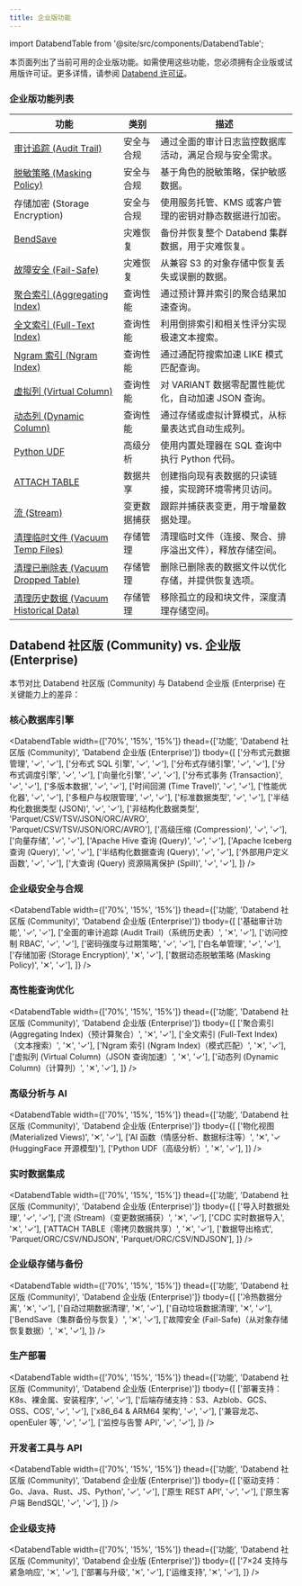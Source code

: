 ```yaml
---
title: 企业版功能
---
```


import DatabendTable from '@site/src/components/DatabendTable';

本页面列出了当前可用的企业版功能。如需使用这些功能，您必须拥有企业版或试用版许可证。更多详情，请参阅 [Databend 许可证](20-license.md)。

### 企业版功能列表

| 功能                                                                          | 类别       | 描述                                                                                                                                                                                                                                                                                                                                                                                                                                                              |
| -------------------------------------------------------------------------------- | -------------- | -------------------------------------------------------------------------------------------------------------------------------------------------------------------------------------------------------------------------------------------------------------------------------------------------------------------------------------------------------------------------------------------------------------------------------------------------------- |
| [审计追踪 (Audit Trail)](/guides/security/audit-trail)                                     | 安全与合规 | 通过全面的审计日志监控数据库活动，满足合规与安全需求。                                                                                                                                                                                                                                                                                                                                                                                   |
| [脱敏策略 (Masking Policy)](/sql/sql-commands/ddl/mask-policy/)                             | 安全与合规 | 基于角色的脱敏策略，保护敏感数据。                                                                                                                                                                                                                                                                                                                                                                                                                |
| 存储加密 (Storage Encryption)                                                               | 安全与合规 | 使用服务托管、KMS 或客户管理的密钥对静态数据进行加密。                                                                                                                                                                                                                                                                                                                                                                                               |
| [BendSave](/guides/data-management/data-recovery#bendsave) | 灾难恢复 | 备份并恢复整个 Databend 集群数据，用于灾难恢复。 |
| [故障安全 (Fail-Safe)](/guides/security/fail-safe)                                          | 灾难恢复  | 从兼容 S3 的对象存储中恢复丢失或误删的数据。                                                                                                                                                                                                                                                                                                                                                                                            |
| [聚合索引 (Aggregating Index)](/sql/sql-commands/ddl/aggregating-index)                     | 查询性能  | 通过预计算并索引的聚合结果加速查询。                                                                                                                                                                                                                                                                                                                                                                                                             |
| [全文索引 (Full-Text Index)](/guides/performance/fulltext-index)                           | 查询性能  | 利用倒排索引和相关性评分实现极速文本搜索。                                                                                                                                                                                                                                                                                                                                                                                          |
| [Ngram 索引 (Ngram Index)](/guides/performance/ngram-index)                                  | 查询性能  | 通过通配符搜索加速 LIKE 模式匹配查询。                                                                                                                                                                                                                                                                                                                                                                                                        |
| [虚拟列 (Virtual Column)](/sql/sql-commands/ddl/virtual-column)                          | 查询性能  | 对 VARIANT 数据零配置性能优化，自动加速 JSON 查询。                                                                                                                                                                                                                                                                                                                                                                |
| [动态列 (Dynamic Column)](/sql/sql-commands/ddl/table/ddl-create-table#computed-columns)  | 查询性能  | 通过存储或虚拟计算模式，从标量表达式自动生成列。                                                                                                                                                                                                                                                                                                                                                                         |
| [Python UDF](/guides/query/advanced/udf#python-requires-databend-enterprise)              | 高级分析 | 使用内置处理器在 SQL 查询中执行 Python 代码。                                                                                                                                                                                                                                                                                                                                                                                                          |
| [ATTACH TABLE](/sql/sql-commands/ddl/table/attach-table)                         | 数据共享       | 创建指向现有表数据的只读链接，实现跨环境零拷贝访问。                                                                                                                                                                                                                                                                                                                                                                                |
| [流 (Stream)](/sql/sql-commands/ddl/stream)                                           | 变更数据捕获 | 跟踪并捕获表变更，用于增量数据处理。                                                                                                                                                                                                                                                                                                                                                                                                        |
| [清理临时文件 (Vacuum Temp Files)](/sql/sql-commands/administration-cmds/vacuum-temp-files)     | 存储管理 | 清理临时文件（连接、聚合、排序溢出文件），释放存储空间。                                                                                                                                                                                                                                                                                                                                                                                          |
| [清理已删除表 (Vacuum Dropped Table)](/sql/sql-commands/ddl/table/vacuum-drop-table)            | 存储管理 | 删除已删除表的数据文件以优化存储，并提供恢复选项。                                                                                                                                                                                                                                                                                                                                                                                           |
| [清理历史数据 (Vacuum Historical Data)](/sql/sql-commands/ddl/table/vacuum-table)               | 存储管理 | 移除孤立的段和块文件，深度清理存储空间。                                                                                                                                                                                                                                                                                                                                                                                                      |

## Databend 社区版 (Community) vs. 企业版 (Enterprise)

本节对比 Databend 社区版 (Community) 与 Databend 企业版 (Enterprise) 在关键能力上的差异：

### 核心数据库引擎

<DatabendTable
width={['70%', '15%', '15%']}
thead={['功能', 'Databend 社区版 (Community)', 'Databend 企业版 (Enterprise)']}
tbody={[
['分布式元数据管理', '✓', '✓'],
['分布式 SQL 引擎', '✓', '✓'],
['分布式存储引擎', '✓', '✓'],
['分布式调度引擎', '✓', '✓'],
['向量化引擎', '✓', '✓'],
['分布式事务 (Transaction)', '✓', '✓'],
['多版本数据', '✓', '✓'],
['时间回溯 (Time Travel)', '✓', '✓'],
['性能优化器', '✓', '✓'],
['多租户与权限管理', '✓', '✓'],
['标准数据类型', '✓', '✓'],
['半结构化数据类型 (JSON)', '✓', '✓'],
['非结构化数据类型', 'Parquet/CSV/TSV/JSON/ORC/AVRO', 'Parquet/CSV/TSV/JSON/ORC/AVRO'],
['高级压缩 (Compression)', '✓', '✓'],
['向量存储', '✓', '✓'],
['Apache Hive 查询 (Query)', '✓', '✓'],
['Apache Iceberg 查询 (Query)', '✓', '✓'],
['半结构化数据查询 (Query)', '✓', '✓'],
['外部用户定义函数', '✓', '✓'],
['大查询 (Query) 资源隔离保护 (Spill)', '✓', '✓'],
]}
/>

### 企业级安全与合规

<DatabendTable
width={['70%', '15%', '15%']}
thead={['功能', 'Databend 社区版 (Community)', 'Databend 企业版 (Enterprise)']}
tbody={[
['基础审计功能', '✓', '✓'],
['全面的审计追踪 (Audit Trail)（系统历史表）', '✕', '✓'],
['访问控制 RBAC', '✓', '✓'],
['密码强度与过期策略', '✓', '✓'],
['白名单管理', '✓', '✓'],
['存储加密 (Storage Encryption)', '✕', '✓'],
['数据动态脱敏策略 (Masking Policy)', '✕', '✓'],
]}
/>

### 高性能查询优化

<DatabendTable
width={['70%', '15%', '15%']}
thead={['功能', 'Databend 社区版 (Community)', 'Databend 企业版 (Enterprise)']}
tbody={[
['聚合索引 (Aggregating Index)（预计算聚合）', '✕', '✓'],
['全文索引 (Full-Text Index)（文本搜索）', '✕', '✓'],
['Ngram 索引 (Ngram Index)（模式匹配）', '✕', '✓'],
['虚拟列 (Virtual Column)（JSON 查询加速）', '✕', '✓'],
['动态列 (Dynamic Column)（计算列）', '✕', '✓'],
]}
/>

### 高级分析与 AI

<DatabendTable
width={['70%', '15%', '15%']}
thead={['功能', 'Databend 社区版 (Community)', 'Databend 企业版 (Enterprise)']}
tbody={[
['物化视图 (Materialized Views)', '✕', '✓'],
['AI 函数（情感分析、数据标注等）', '✕', '✓ (HuggingFace 开源模型)'],
['Python UDF（高级分析）', '✕', '✓'],
]}
/>

### 实时数据集成

<DatabendTable
width={['70%', '15%', '15%']}
thead={['功能', 'Databend 社区版 (Community)', 'Databend 企业版 (Enterprise)']}
tbody={[
['导入时数据处理', '✓', '✓'],
['流 (Stream)（变更数据捕获）', '✕', '✓'],
['CDC 实时数据导入', '✕', '✓'],
['ATTACH TABLE（零拷贝数据共享）', '✕', '✓'],
['数据导出格式', 'Parquet/ORC/CSV/NDJSON', 'Parquet/ORC/CSV/NDJSON'],
]}
/>

### 企业级存储与备份

<DatabendTable
width={['70%', '15%', '15%']}
thead={['功能', 'Databend 社区版 (Community)', 'Databend 企业版 (Enterprise)']}
tbody={[
['冷热数据分离', '✕', '✓'],
['自动过期数据清理', '✕', '✓'],
['自动垃圾数据清理', '✕', '✓'],
['BendSave（集群备份与恢复）', '✕', '✓'],
['故障安全 (Fail-Safe)（从对象存储恢复数据）', '✕', '✓'],
]}
/>

### 生产部署

<DatabendTable
width={['70%', '15%', '15%']}
thead={['功能', 'Databend 社区版 (Community)', 'Databend 企业版 (Enterprise)']}
tbody={[
['部署支持：K8s、裸金属、安装程序', '✓', '✓'],
['后端存储支持：S3、Azblob、GCS、OSS、COS', '✓', '✓'],
['x86_64 & ARM64 架构', '✓', '✓'],
['兼容龙芯、openEuler 等', '✓', '✓'],
['监控与告警 API', '✓', '✓'],
]}
/>

### 开发者工具与 API

<DatabendTable
width={['70%', '15%', '15%']}
thead={['功能', 'Databend 社区版 (Community)', 'Databend 企业版 (Enterprise)']}
tbody={[
['驱动支持：Go、Java、Rust、JS、Python', '✓', '✓'],
['原生 REST API', '✓', '✓'],
['原生客户端 BendSQL', '✓', '✓'],
]}
/>

### 企业级支持

<DatabendTable
width={['70%', '15%', '15%']}
thead={['功能', 'Databend 社区版 (Community)', 'Databend 企业版 (Enterprise)']}
tbody={[
['7×24 支持与紧急响应', '✕', '✓'],
['部署与升级', '✕', '✓'],
['运维支持', '✕', '✓'],
]}
/>